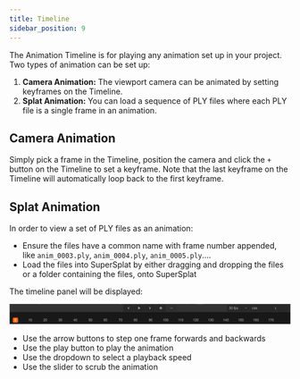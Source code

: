 ```yaml
---
title: Timeline
sidebar_position: 9
---
```


The Animation Timeline is for playing any animation set up in your project. Two types of animation can be set up:

1. **Camera Animation:** The viewport camera can be animated by setting keyframes on the Timeline.
2. **Splat Animation:** You can load a sequence of PLY files where each PLY file is a single frame in an animation.

## Camera Animation

Simply pick a frame in the Timeline, position the camera and click the `+` button on the Timeline to set a keyframe. Note that the last keyframe on the Timeline will automatically loop back to the first keyframe.

## Splat Animation

In order to view a set of PLY files as an animation:

- Ensure the files have a common name with frame number appended, like `anim_0003.ply`, `anim_0004.ply`, `anim_0005.ply`....
- Load the files into SuperSplat by either dragging and dropping the files or a folder containing the files, onto SuperSplat

The timeline panel will be displayed:

<img width="931" alt="Screenshot 2025-01-03 at 13 52 25" src="/img/user-manual/gaussian-splatting/editing/supersplat/timeline.png" />

- Use the arrow buttons to step one frame forwards and backwards 
- Use the play button to play the animation
- Use the dropdown to select a playback speed
- Use the slider to scrub the animation
